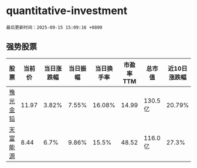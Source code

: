 # quantitative-investment

`最后更新时间：2025-09-15 15:09:16 +0800`

## 强势股票

|股票|当前价|当日涨跌幅|当日振幅|当日换手率|市盈率TTM|总市值|近10日涨跌幅|
|----|----|----|----|----|----|----|----|
|[豫光金铅](https://xueqiu.com/S/SH600531)|11.97|3.82%|7.55%|16.08%|14.99|130.5亿|20.79%|
|[天富能源](https://xueqiu.com/S/SH600509)|8.44|6.7%|9.86%|15.5%|48.52|116.0亿|27.3%|
